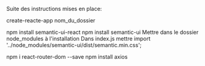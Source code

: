 Suite des instructions mises en place:

create-reacte-app nom_du_dossier

npm install semantic-ui-react
npm install semantic-ui
  Mettre dans le dossier node_modules à l'installation
  Dans index.js mettre import '../node_modules/semantic-ui/dist/semantic.min.css';

npm i react-router-dom --save
npm install axios
